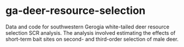 # ga-deer-resource-selection
Data and code for southwestern Gerogia white-tailed deer resource selection SCR analysis.  The analysis involved estimating the effects of short-term bait sites on second- and third-order selection of male deer.
